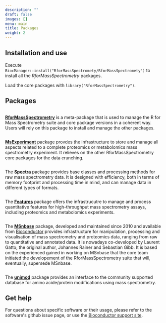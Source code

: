 ```yaml
---
description: ""
draft: false
images: []
menu: main
title: Packages
weight: 2
---
```


## Installation and use

Execute
`BiocManager::install("RforMassSpectromety/RforMassSpectromety")` to
install all the *RforMassSpectrometry* packages.

Load the core packages with `library("RforMassSpectrometry")`.


## Packages

<div class="package-section">

<div class="packages">

<div class="package">
<img class="package-image" src="/images/hex-R4MS.png" alt=""></img>
<div class="package-info"><p><b><a href="https://github.com/rformassspectrometry/RforMassSpectrometry">RforMassSpectrometry</a></b> 
is a meta-package that is used to manage the R for Mass Spectrometry
suite and core package versions in a coherent way. Users will rely on
this package to install and manage the other packages.</p> </div> </div>

<div class="package">
<img class="package-image" src="/images/hex-R4MSbeam.png" alt=""></img>
<div class="package-info"><p><b><a href="https://github.com/rformassspectrometry/MsExperiment">MsExperiment</a></b> 
package provdes the infrastructure to store and manage all aspects
related to a complete proteomics or metabolomics mass spectrometry
experiment. It relieves on the other RforMassSpectrometry core
packages for the data crunching. </p> </div> </div>

<div class="package">
<img class="package-image" src="/images/hex-R4MSsegm.png" alt=""></img>
<div class="package-info"><p>The <b><a href="https://github.com/rformassspectrometry/Spectra">Spectra</a></b> 
package provides base classes and processing methods for raw mass
spectrometry data. It is designed with efficiency, both in terms of
memory footprint and processing time in mind, and can manage data in
different types of formats. </p> </div> </div>


<div class="package">
<img class="package-image" src="/images/hex-R4MScube.png" alt=""></img>
<div class="package-info"><p>The <b><a href="https://github.com/rformassspectrometry/Features">Features</a></b> 
package offers the infrastrucutre to manage and process quantitative
features for high-throughput mass spectrometry assays, including
proteomics and metabolomics experiments.</p> </div> </div>


<div class="package">
<img class="package-image" src="/images/hex-MSnbase.png" alt=""></img>
<div class="package-info"><p>The <b><a href="https://github.com/lgatto/MSnbase">MSnbase</a></b> 
package, developed and maintained since 2010 and available from <a
href="http://bioconductor.org/packages/devel/bioc/html/MSnbase.html">Bioconductor</a>
provides infrastructure for manipulation, processing and visualisation
of mass spectrometry and proteomics data, ranging from raw to
quantitative and annotated data. It is nowadays co-developed by
Laurent Gatto, the original author, Johannes Rainer and Sebastian
Gibb. It is based on the experienced gained in working on MSnbase that
the core team initiated the developement of the RforMassSpectrometry
suite that will, eventually, supersede MSnbase.</p> </div> </div>


<div class="package">
<img class="package-image" src="/images/hex-R4MSbord.png" alt=""></img>
<div class="package-info"><p>The <b><a href="https://github.com/rformassspectrometry/unimod">unimod</a></b> 
package provides an interface to the community supported database for
amino acide/protein modifications using mass spectrometry.</p> </div> </div>

</div>

</div>

## Get help

For questions about specific software or their usage, please refer to
the software's github issue page, or use the [Bioconductor support
site](http://support.bioconductor.org/). 
